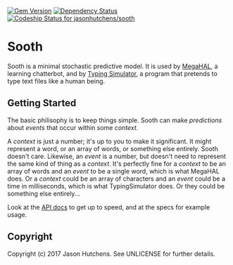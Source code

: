 [![Gem Version](https://badge.fury.io/rb/sooth.svg)](http://badge.fury.io/rb/sooth)
[![Dependency Status](https://gemnasium.com/jasonhutchens/sooth.png)](https://gemnasium.com/jasonhutchens/sooth)
[![Codeship Status for jasonhutchens/sooth](https://codeship.com/projects/24d68130-e5b3-0132-369b-0addec64e5bc/status?branch=master)](https://codeship.com/projects/82075)

Sooth
=====

Sooth is a minimal stochastic predictive model. It is used by [MegaHAL](https://github.com/jasonhutchens/megahal), a learning chatterbot, and by [Typing Simulator](https://github.com/jasonhutchens/typing_simulator), a program that pretends to type text files like a human being.

Getting Started
---------------

The basic philisophy is to keep things simple. Sooth can make _predictions_ about _events_ that occur within some _context_.

A _context_ is just a number; it's up to you to make it significant. It might represent a word, or an array of words, or something else entirely. Sooth doesn't care. Likewise, an _event_ is a number, but doesn't need to represent the same kind of thing as a _context_. It's perfectly fine for a _context_ to be an array of words and an _event_ to be a single word, which is what MegaHAL does. Or a _context_ could be an array of characters and an _event_ could be a time in milliseconds, which is what TypingSimulator does. Or they could be something else entirely...

Look at the [API docs](http://www.rubydoc.info/gems/sooth/Sooth/Predictor) to get up to speed, and at the specs for example usage.

Copyright
---------

Copyright (c) 2017 Jason Hutchens. See UNLICENSE for further details.

